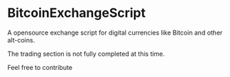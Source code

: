 BitcoinExchangeScript
=====================

A opensource exchange script for digital currencies like Bitcoin and other alt-coins. 

The trading section is not fully completed at this time. 

Feel free to contribute
